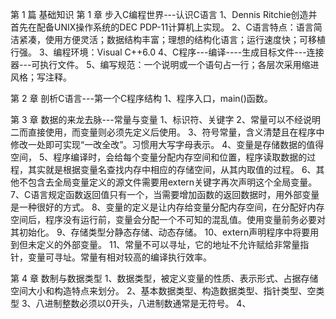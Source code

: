 第 1 篇 基础知识
第 1 章 步入C编程世界---认识C语言
1、Dennis Ritchie创造并首先在配备UNIX操作系统的DEC PDP-11计算机上实现。
2、C语言特点：语言简洁紧凑，使用方便灵活；数据结构丰富；理想的结构化语言；运行速度快；可移植行强。
3、编程环境：Visual C++6.0
4、C程序---编译----生成目标文件---连接器---可执行文件。
5、编写规范：一个说明或一个语句占一行；各层次采用缩进风格；写注释。

第 2 章 剖析C语言---第一个C程序结构
1、程序入口，main()函数。

第 3 章 数据的来龙去脉---常量与变量
1、标识符、关键字
2、常量可以不经说明二而直接使用，而变量则必须先定义后使用。
3、符号常量，含义清楚且在程序中修改一处即可实现“一改全改”。习惯用大写字母表示。
4、变量是存储数据的值得空间，
5、程序编译时，会给每个变量分配内存空间和位置，程序读取数据的过程，其实就是根据变量名查找内存中相应的存储空间，从其内取值的过程。
6、其他不包含去全局变量定义的源文件需要用extern关键字再次声明这个全局变量。
7、C语言规定函数返回值只有一个，当需要增加函数的返回数据时，用外部变量是一种很好的方式。
8、变量的定义是让内存给变量分配内存空间，在分配好内存空间后，程序没有运行前，变量会分配一个不可知的混乱值。使用变量前务必要对其初始化。
9、存储类型分静态存储、动态存储。
10、extern声明程序中将要用到但未定义的外部变量。
11、常量不可以寻址，它的地址不允许赋给非常量指针，变量可寻址。常量有相对较高的编译执行效率。

第 4 章 数制与数据类型
1、数据类型，被定义变量的性质、表示形式、占据存储空间大小和构造特点来划分。
2、基本数据类型、构造数据类型、指针类型、空类型
3、八进制整数必须以0开头，八进制数通常是无符号。
4、